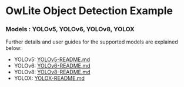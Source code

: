 # OwLite Object Detection Example 
### Models : YOLOv5, YOLOv6, YOLOv8, YOLOX

Further details and user guides for the supported models are explained below:

- YOLOv5: [YOLOv5-README.md](owlite_YOLOv5/README.md)
- YOLOv6: [YOLOv6-README.md](owlite_YOLOv6/README.md)
- YOLOv8: [YOLOv8-README.md](owlite_YOLOv8/README.md)
- YOLOX: [YOLOX-README.md](owlite_YOLOX/README.md)
